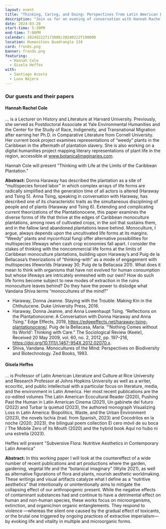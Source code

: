 ```yaml
---
layout: event
title: "Thinking, Caring, and Doing: Perspectives from Latin American Environmental Humanities"
description: "Join us for an evening of conversation with Hannah Rachel Cole and Gisela Heffes. Moderated by Santiago Acosta and Luna Nájera."
date: 2024-03-28
start-time: 5:30PM
end-time: 7:00PM
calendar: 20240222T173000/20240222T190000
location: Humanities Quadrangle 134
card: fronds.png
banner: fronds.png
featuring:
  - Hannah Cole
  - Gisela Heffes
with:
  - Santiago Acosta
  - Luna Nájera
---
```


### Our guests and their papers

#### Hannah Rachel Cole

... is a Lecturer on History and Literature at Harvard University. Previously, she served as Postdoctoral Associate at Yale Environmental Humanities and the Center for the Study of Race, Indigeneity, and Transnational Migration after earning her Ph.D. in Comparative Literature from Cornell University. Her current book project examines representations of “weedy” plants in the Caribbean in the aftermath of plantation slavery. She is also working on a digital humanities project mapping literary representations of plant life in the region, accessible at www.botanicalimaginaries.com.

Hannah Cole will present "Thinking with Life at the Limits of the Caribbean Plantation."

**Abstract:** Donna Haraway has described the plantation as a site of “multispecies forced labor” in which complex arrays of life forms are radically simplified and the generation time of all actors is altered (Haraway and Tsing 5). Anna Tsing, speaking in conversation with Haraway, has described one of its characteristic traits as the simultaneous disciplining of people and of plants (Haraway and Tsing 6). Extending and complicating current theorizations of the Plantationocene, this paper examines the diverse forms of life that thrive at the edges of Caribbean monoculture plantations, among rows of cultivated crops, in the soil that sustains them, and in the fallow land abandoned plantations leave behind. Monoculture, I argue, always depends upon the uncultivated life forms at its margins. “Weedy” plants and mycorrhizal fungi offer alternative possibilities for multispecies lifeways when cash crop economies fall apart. I consider the stakes of thinking with the noncommercial life forms at the limits of Caribbean monoculture plantations, building upon Haraway’s and Puig de la Bellacasa’s theorizations of “thinking-with” as a mode of engagement with multispecies lifeworlds (Haraway 30; Puig de la Bellacasa 201). What does it mean to think with organisms that have not evolved for human consumption but whose lifeways are intricately enmeshed with our own? How do such life forms become subject to new modes of extraction in the ruins monoculture leaves behind? Do they have the power to dislodge what Vandana Shiva terms “monocultures of the mind?”

- Haraway, Donna Jeanne. Staying with the Trouble: Making Kin in the Chthulucene. Duke University Press, 2016.
- Haraway, Donna Jeanne, and Anna Lowenhaupt Tsing. “Reflections on the Plantationocene: A Conversation with Donna Haraway and Anna Tsing.” Edge Effects, 2019, https://edgeeffects.net/haraway-tsing-plantationocene/.
  Puig de la Bellacasa, María. “‘Nothing Comes without Its World’: Thinking with Care.” The Sociological Review (Keele), Received 20 May 2009, vol. 60, no. 2, 2012, pp. 197–216, https://doi.org/10.1111/j.1467-954X.2012.02070.x.
- Shiva, Vandana. Monocultures of the Mind: Perspectives on Biodiversity and Biotechnology. Zed Books, 1993.

#### Gisela Heffes

... is Professor of Latin American Literature and Culture at Rice University and Research Professor at Johns Hopkins University as well as a writer, ecocritic, and public intellectual with a particular focus on literature, media, and the environment in Latin America. Her most recent publications are the co-edited volumes The Latin American Ecocultural Reader (2020), Pushing Past the Human in Latin American Cinema (2021), Un gabinete del futuro (2022) and Turbar la quietud (2023), the authored monograph Visualizing Loss in Latin America: Biopolitics, Waste, and the Urban Environment (2023), the novels Ischia (trad. from Spanish, 2023) and Cocodrilos en la noche (2020; 2023), the bilingual poem collection El cero móvil de su boca / The Mobile Zero of Its Mouth (2020) and the hybrid book Aquí no hubo ni una estrella (2023).

Heffes will present "Subversive Flora: Nutritive Aesthetics in Contemporary Latin America"

**Abstract:** In this working paper I will look at the countereffect of a wide number of recent publications and art productions where the garden, gardening, vegetal life and the “botanical imaginary” (Wylie 2021), as well as alternative figurations of flora and plants, nourish aesthetic worldmaking. These writings and visual artifacts catalyze what I define as a “nutritive aesthetics” that intentionally or unintentionally aims to mitigate the collapsing effect of our anthropogenic present. While the negative effects of contaminant substances had and continue to have a detrimental effect on human and non-human species, these works focus on microorganisms, extinction, and organic/non organic entanglements. They respond to violence ––whereas the silent one caused by the gradual effect of toxicants, or the brutal one triggered by ongoing practices of extractive imperialism––by evoking life and vitality in multiple and microorganic forms.

